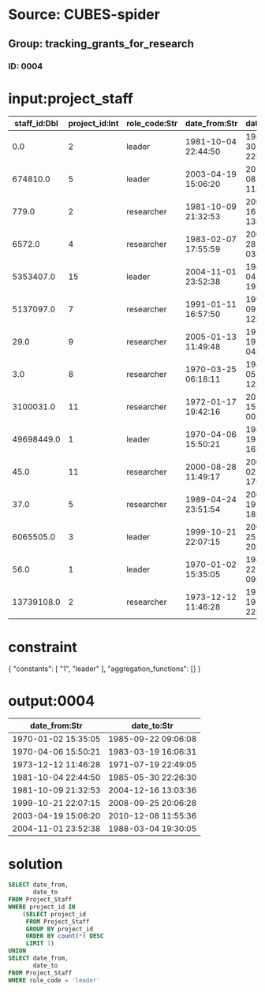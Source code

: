# Source: CUBES-spider
## Group: tracking_grants_for_research
### ID: 0004

# input:project_staff

| staff_id:Dbl | project_id:Int | role_code:Str | date_from:Str | date_to:Str | other_details:Str |
|---|---|---|---|---|---|
| 0.0 | 2 | leader | 1981-10-04 22:44:50 | 1985-05-30 22:26:30 | nan |
| 674810.0 | 5 | leader | 2003-04-19 15:06:20 | 2010-12-08 11:55:36 | nan |
| 779.0 | 2 | researcher | 1981-10-09 21:32:53 | 2004-12-16 13:03:36 | nan |
| 6572.0 | 4 | researcher | 1983-02-07 17:55:59 | 2004-07-28 03:11:47 | nan |
| 5353407.0 | 15 | leader | 2004-11-01 23:52:38 | 1988-03-04 19:30:05 | nan |
| 5137097.0 | 7 | researcher | 1991-01-11 16:57:50 | 1993-06-09 12:44:28 | nan |
| 29.0 | 9 | researcher | 2005-01-13 11:49:48 | 1973-07-19 04:51:26 | nan |
| 3.0 | 8 | researcher | 1970-03-25 06:18:11 | 1985-12-05 12:00:58 | nan |
| 3100031.0 | 11 | researcher | 1972-01-17 19:42:16 | 2016-03-15 00:33:18 | nan |
| 49698449.0 | 1 | leader | 1970-04-06 15:50:21 | 1983-03-19 16:06:31 | nan |
| 45.0 | 11 | researcher | 2000-08-28 11:49:17 | 2007-02-02 17:26:02 | nan |
| 37.0 | 5 | researcher | 1989-04-24 23:51:54 | 2002-03-19 18:00:36 | nan |
| 6065505.0 | 3 | leader | 1999-10-21 22:07:15 | 2008-09-25 20:06:28 | nan |
| 56.0 | 1 | leader | 1970-01-02 15:35:05 | 1985-09-22 09:06:08 | nan |
| 13739108.0 | 2 | researcher | 1973-12-12 11:46:28 | 1971-07-19 22:49:05 | nan |

# constraint

{
  "constants": [
    "1",
    "leader"
  ],
  "aggregation_functions": []
}

# output:0004

| date_from:Str | date_to:Str |
|---|---|
| 1970-01-02 15:35:05 | 1985-09-22 09:06:08 |
| 1970-04-06 15:50:21 | 1983-03-19 16:06:31 |
| 1973-12-12 11:46:28 | 1971-07-19 22:49:05 |
| 1981-10-04 22:44:50 | 1985-05-30 22:26:30 |
| 1981-10-09 21:32:53 | 2004-12-16 13:03:36 |
| 1999-10-21 22:07:15 | 2008-09-25 20:06:28 |
| 2003-04-19 15:06:20 | 2010-12-08 11:55:36 |
| 2004-11-01 23:52:38 | 1988-03-04 19:30:05 |

# solution

```sql
SELECT date_from,
       date_to
FROM Project_Staff
WHERE project_id IN
    (SELECT project_id
     FROM Project_Staff
     GROUP BY project_id
     ORDER BY count(*) DESC
     LIMIT 1)
UNION
SELECT date_from,
       date_to
FROM Project_Staff
WHERE role_code = 'leader'
```
